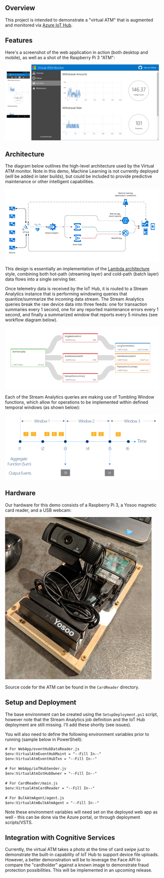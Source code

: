 Overview
--------

This project is intended to demonstrate a "virtual ATM" that is augmented and monitored via [Azure IoT Hub](https://docs.microsoft.com/en-us/azure/iot-hub/iot-hub-what-is-iot-hub). 

Features
--------

Here's a screenshot of the web application in action (both desktop and mobile), as well as a shot of the 
Raspberry Pi 3 "ATM":

![Screenshot](screenshot-combo.png)

Architecture
------------

The diagram below outlines the high-level architecture used by the Virtual ATM monitor. Note in this demo, 
Machine Learning is not currently deployed (will be added in later builds), but could be included to provide 
predictive maintenance or other intelligent capabilities.

![Architecture Diagram](WebApp/images/diagram.png)

This design is essentially an implementation of the [Lambda architecture](https://en.wikipedia.org/wiki/Lambda_architecture) style, combining both hot-path (streaming layer) and cold-path (batch layer) data flows into a single serving tier.

Once telemetry data is received by the IoT Hub, it is routed to a Stream Analytics instance that is performing 
windowing queries that quantize/summarize the incoming data stream. The Stream Analytics queries break the raw device 
data into three feeds: one for transaction summaries every 1 second, one for any reported maintenance errors 
every 1 second, and finally a summarized window that reports every 5 minutes (see workflow diagram below).

![Stream Analytics query outline](WebApp/images/asa-diagram.png)

Each of the Stream Analytics queries are making use of Tumbling Window functions, which allow for operations to be
implemented within defined temporal windows (as shown below):

![Stream Analytics query outline](WebApp/images/asa-windowing.png)

Hardware
--------

Our hardware for this demo consists of a Raspberry Pi 3, a Yosoo magnetic card reader, and a USB webcam:

![Raspberry Pi 3 simulated ATM](atm-hardware.png)

Source code for the ATM can be found in the `CardReader` directory.

Setup and Deployment
--------------------

The base environment can be created using the `SetupDeployment.ps1` script, however note that the Stream Analytics job definition 
and the IoT Hub deployment are still missing. I'll add these shortly (see issues).

You will also need to define the following environment variables prior to running (sample below in PowerShell):

```
# For WebApp/eventHubDataReader.js
$env:VirtualAtmEventHubMaint = "--Fill In--"
$env:VirtualAtmEventHubTxn = "--Fill In--"

# For WebApp/ioTHubSender.js
$env:VirtualAtmIotHubOwner = "--Fill In--"

# For CardReader/main.js
$env:VirtualAtmCardReader = "--Fill In--"

# For BulkAtmAgent/agent.js
$env:VirtualAtmBulkAtmAgent = "--Fill In--"
```

Note these environment variables will need set on the deployed web app as well - this can be done via the Azure portal, or
through deployment scripts/VSTS.

Integration with Cognitive Services
-----------------------------------

Currently, the virtual ATM takes a photo at the time of card swipe just to demonstrate the built-in capability 
of IoT Hub to support device file uploads. However, a better demonstration will be to leverage the Face API to 
compare the "cardholder" against a known image to demonstrate fraud protection possibilities. This will be implemented in
an upcoming release.